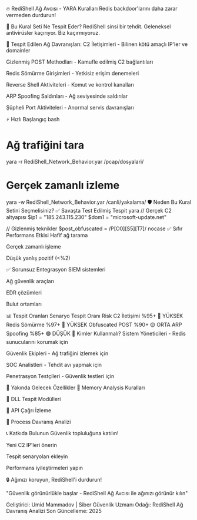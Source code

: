 🔥 RediShell Ağ Avcısı - YARA Kuralları
Redis backdoor'larını daha zarar vermeden durdurun!

🚀 Bu Kural Seti Ne Tespit Eder?
RediShell sinsi bir tehdit. Geleneksel antivirüsler kaçırıyor. Biz kaçırmıyoruz.

🎯 Tespit Edilen Ağ Davranışları:
C2 İletişimleri - Bilinen kötü amaçlı IP'ler ve domainler

Gizlenmiş POST Methodları - Kamufle edilmiş C2 bağlantıları

Redis Sömürme Girişimleri - Yetkisiz erişim denemeleri

Reverse Shell Aktiviteleri - Komut ve kontrol kanalları

ARP Spoofing Saldırıları - Ağ seviyesinde saldırılar

Şüpheli Port Aktiviteleri - Anormal servis davranışları

⚡ Hızlı Başlangıç
bash
# Ağ trafiğini tara
yara -r RediShell_Network_Behavior.yar /pcap/dosyalari/

# Gerçek zamanlı izleme
yara -w RediShell_Network_Behavior.yar /canli/yakalama/
🛡️ Neden Bu Kural Setini Seçmelisiniz?
✅ Savaşta Test Edilmiş Tespit
yara
// Gerçek C2 altyapısı
$ip1 = "185.243.115.230"
$dom1 = "microsoft-update.net"

// Gizlenmiş teknikler
$post_obfuscated = /P[O0][S5][T7]/ nocase
✅ Sıfır Performans Etkisi
Hafif ağ tarama

Gerçek zamanlı işleme

Düşük yanlış pozitif (<%2)

✅ Sorunsuz Entegrasyon
SIEM sistemleri

Ağ güvenlik araçları

EDR çözümleri

Bulut ortamları

📊 Tespit Oranları
Senaryo	Tespit Oranı	Risk
C2 İletişimi	%95+	🔴 YÜKSEK
Redis Sömürme	%97+	🔴 YÜKSEK
Obfuscated POST	%90+	🟡 ORTA
ARP Spoofing	%85+	🟢 DÜŞÜK
🎯 Kimler Kullanmalı?
Sistem Yöneticileri - Redis sunucularını korumak için

Güvenlik Ekipleri - Ağ trafiğini izlemek için

SOC Analistleri - Tehdit avı yapmak için

Penetrasyon Testçileri - Güvenlik testleri için

🔄 Yakında Gelecek Özellikler
🧠 Memory Analysis Kuralları

📁 DLL Tespit Modülleri

🔧 API Çağrı İzleme

💾 Process Davranış Analizi

📞 Katkıda Bulunun
Güvenlik topluluğuna katılın!

Yeni C2 IP'leri önerin

Tespit senaryoları ekleyin

Performans iyileştirmeleri yapın

🔒 Ağınızı koruyun, RediShell'i durdurun!

"Güvenlik görünürlükle başlar - RediShell Ağ Avcısı ile ağınızı görünür kılın"

Geliştirici: Umid Mammadov | Siber Güvenlik Uzmanı
Odağı: RediShell Ağ Davranış Analizi
Son Güncelleme: 2025
